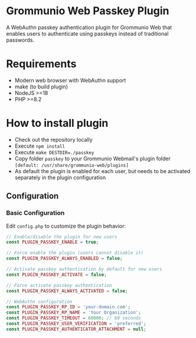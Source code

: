 # Grommunio Web Passkey Plugin

A WebAuthn passkey authentication plugin for Grommunio Web that enables users to authenticate using passkeys instead of traditional passwords.

# Requirements

* Modern web browser with WebAuthn support
* make (to build plugin)
* NodeJS >=18
* PHP >=8.2

# How to install plugin

* Check out the repository locally
* Execute ``npm install``
* Execute ```make DESTDIR=./passkey```
* Copy folder ```passkey``` to your Grommunio Webmail's plugin folder ``[default: /usr/share/grommunio-web/plugins]``
* As default the plugin is enabled for each user, but needs to be activated separately in the plugin configuration


## Configuration

### Basic Configuration

Edit `config.php` to customize the plugin behavior:

```php
// Enable/disable the plugin for new users
const PLUGIN_PASSKEY_ENABLE = true;

// Force enable the plugin (users cannot disable it)
const PLUGIN_PASSKEY_ALWAYS_ENABLED = false;

// Activate passkey authentication by default for new users
const PLUGIN_PASSKEY_ACTIVATE = false;

// Force activate passkey authentication
const PLUGIN_PASSKEY_ALWAYS_ACTIVATED = false;

// WebAuthn configuration
const PLUGIN_PASSKEY_RP_ID = 'your-domain.com';
const PLUGIN_PASSKEY_RP_NAME = 'Your Organization';
const PLUGIN_PASSKEY_TIMEOUT = 60000; // 60 seconds
const PLUGIN_PASSKEY_USER_VERIFICATION = 'preferred';
const PLUGIN_PASSKEY_AUTHENTICATOR_ATTACHMENT = null;
```
